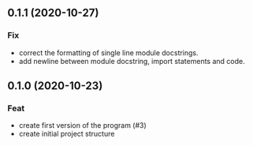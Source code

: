 ## 0.1.1 (2020-10-27)

### Fix

- correct the formatting of single line module docstrings.
- add newline between module docstring, import statements and code.

## 0.1.0 (2020-10-23)

### Feat

- create first version of the program (#3)
- create initial project structure
